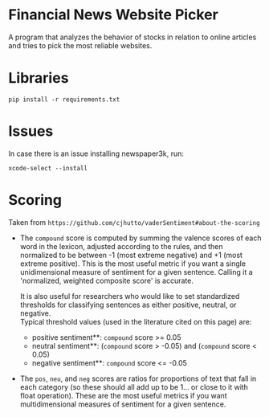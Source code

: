# Financial News Website Picker
A program that analyzes the behavior of stocks in relation to online articles and tries to pick the most reliable websites.

# Libraries
```
pip install -r requirements.txt
```

# Issues
In case there is an issue installing newspaper3k, run:
```
xcode-select --install
```

# Scoring

Taken from `https://github.com/cjhutto/vaderSentiment#about-the-scoring`

* The ``compound`` score is computed by summing the valence scores of each word in the lexicon, adjusted according to the rules, and then normalized to be between -1 (most extreme negative) and +1 (most extreme positive). This is the most useful metric if you want a single unidimensional measure of sentiment for a given sentence. Calling it a 'normalized, weighted composite score' is accurate. 
 
  It is also useful for researchers who would like to set standardized thresholds for classifying sentences as either positive, neutral, or negative.  
  Typical threshold values (used in the literature cited on this page) are:

    * positive sentiment**: ``compound`` score >=  0.05
    * neutral  sentiment**: (``compound`` score > -0.05) and (``compound`` score < 0.05)
    * negative sentiment**: ``compound`` score <= -0.05

* The ``pos``, ``neu``, and ``neg`` scores are ratios for proportions of text that fall in each category (so these should all add up to be 1... or close to it with float operation).  These are the most useful metrics if you want multidimensional measures of sentiment for a given sentence.

